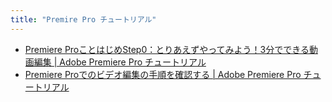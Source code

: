 ```yaml
---
title: "Premire Pro チュートリアル"
---
```


- [Premiere ProことはじめStep0：とりあえずやってみよう！3分でできる動画編集 | Adobe Premiere Pro チュートリアル](https://helpx.adobe.com/jp/premiere-pro/how-to/beginners-tutorial-0.html?playlist=/jp/ja/ccx/v1/collection/product/premiere-pro/topics/j-featured/collection.ccx.js&ref=helpx.adobe.com)
- [Premiere Proでのビデオ編集の手順を確認する | Adobe Premiere Pro チュートリアル](https://helpx.adobe.com/jp/premiere-pro/how-to/create-video-story.html)
